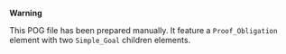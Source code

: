 **Warning**

This POG file has been prepared manually. It feature a `Proof_Obligation` element with two `Simple_Goal` children elements.

